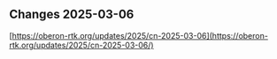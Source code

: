 ## Changes 2025-03-06

[https://oberon-rtk.org/updates/2025/cn-2025-03-06](https://oberon-rtk.org/updates/2025/cn-2025-03-06/)
